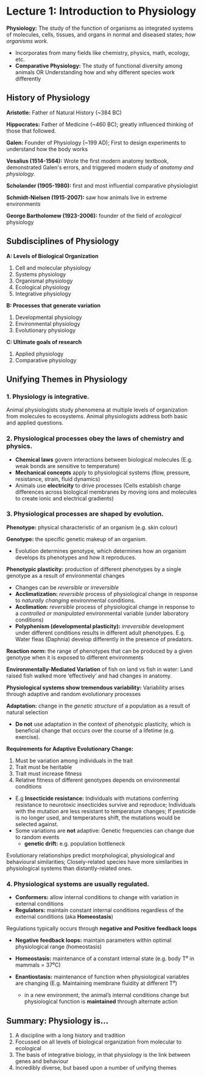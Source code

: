 # Lecture 1: Introduction to Physiology

**Physiology:** The study of the function of organisms as integrated systems of molecules, cells, tissues, and organs in normal and diseased states; *how organisms work.*
* Incorporates from many fields like chemistry, physics, math, ecology, etc.
* **Comparative Physiology:** The study of functional diversity among animals OR Understanding how and why different species work differently

## History of Physiology
**Aristotle:** Father of Natural History (~384 BC)

**Hippocrates:** Father of Medicine (~460 BC); greatly influenced thinking of those that followed.

**Galen:** Founder of Physiology (~199 AD); First to design experiments to understand how the body works

**Vesalius (1514-1564):** Wrote the first modern anatomy textbook, demonstrated Galen's errors, and triggered modern study of *anatomy and physiology.*

**Scholander (1905-1980):** first and most influential comparative physiologist

**Schmidt-Nielsen (1915-2007):** saw how animals live in extreme environments

**George Bartholomew (1923-2006):** founder of the field of *ecological* physiology

## Subdisciplines of Physiology

**A: Levels of Biological Organization**
1) Cell and molecular physiology
2) Systems physiology
3) Organismal physiology
4) Ecological physiology
5) Integrative physiology

**B: Processes that generate variation**
1) Developmental physiology
2) Environmental physiology
3) Evolutionary physiology

**C: Ultimate goals of research**
1) Applied physiology
2) Comparative physiology

## Unifying Themes in Physiology

### 1. Physiology is integrative.
Animal physiologists study phenomena at multiple levels of organization from molecules to ecosystems. Animal physiologists address both basic and applied questions.

### 2. Physiological processes obey the laws of chemistry and physics.
* **Chemical laws** govern interactions between biological molecules (E.g. weak bonds are sensitive to temperature)
* **Mechanical concepts** apply to physiological systems (flow, pressure, resistance, strain, fluid dynamics)
* Animals use **electricity** to drive processes (Cells establish charge differences across biological membranes by moving ions and molecules to create ionic and electrical gradients)

### 3. Physiological processes are shaped by evolution.
**Phenotype:** physical characteristic of an organism (e.g. skin colour)

**Genotype:** the specific genetic makeup of an organism.
* Evolution determines genotype, which determines how an organism develops its phenotypes and how it reproduces.

**Phenotypic plasticity:** production of different phenotypes by a single genotype as a result of environmental changes
* Changes can be *reversible* or *irreversible*
* **Acclimatization:** *reversible* process of physiological change in response to *naturally changing* environmental conditions.
* **Acclimation:** *reversible* process of physiological change in response to a *controlled or manipulated* environmental variable (under laboratory conditions)
* **Polyphenism (developmental plasticity):** *irreversible* development under different conditions results in different adult phenotypes. E.g. Water fleas (Daphnia) develop differently in the presence of predators.

**Reaction norm:** the range of phenotypes that can be produced by a given genotype when it is exposed to different environments

**Environmentally-Mediated Variation** of fish on land vs fish in water: Land raised fish walked more ‘effectively’ and had changes in anatomy.

**Physiological systems show tremendous variability:** Variability arises through adaptive and random evolutionary processes

**Adaptation:** change in the *genetic structure* of a population as a result of natural selection
* **Do not** use adaptation in the context of phenotypic plasticity, which is beneficial change that occurs over the course of a lifetime (e.g. exercise).

**Requirements for Adaptive Evolutionary Change:**
1) Must be variation among individuals in the trait 
2) Trait must be heritable
3) Trait must increase fitness
4) Relative fitness of different genotypes depends on environmental conditions
* E.g **Insecticide resistance:** Individuals with mutations conferring resistance to neurotoxic insecticides survive and reproduce; Individuals with the mutation are less resistant to temperature changes; If pesticide is no longer used, and temperatures shift, the mutations would be selected against.
* Some variations are **not** adaptive: Genetic frequencies can change due to random events 
  * **genetic drift:** e.g. population bottleneck

Evolutionary relationships predict morphological, physiological and behavioural similarities; Closely-related species have more similarities in physiological systems than distantly-related ones.

### 4. Physiological systems are usually regulated.
* **Conformers:** allow internal conditions to change with variation in external conditions
* **Regulators:** maintain constant internal conditions regardless of the external conditions (aka **Homeostasis**)

Regulations typically occurs through **negative and Positive feedback loops**
* **Negative feedback loops:** maintain parameters within optimal physiological range (homeostasis)

* **Homeostasis:** maintenance of a constant internal state (e.g. body T⁰ in mammals = 37⁰C)
* **Enantiostasis:** maintenance of function when physiological variables are changing (E.g. Maintaining membrane fluidity at different T⁰)
  * in a new environment, the animal’s internal conditions change but physiological function is **maintained** through alternate action

## Summary: Physiology is...

1) A discipline with a long history and tradition
2) Focussed on all levels of biological organization from molecular to ecological
3) The basis of integrative biology, in that physiology is the link between genes and behaviour
4) Incredibly diverse, but based upon a number of unifying themes
